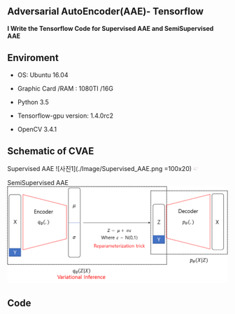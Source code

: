 ## Adversarial AutoEncoder(AAE)- Tensorflow

**I Write the Tensorflow Code for Supervised AAE and SemiSupervised AAE**

## Enviroment
- OS: Ubuntu 16.04

- Graphic Card /RAM : 1080TI /16G

- Python 3.5

- Tensorflow-gpu version:  1.4.0rc2 

- OpenCV 3.4.1

## Schematic of CVAE

Supervised AAE
![사진1](./Image/Supervised_AAE.png =100x20)
<img src="Image/Supervised_AAE.png" alt="Drawing" style="width: 10px;"/>

SemiSupervised AAE
![사진1](https://github.com/MINGUKKANG/CVAE/blob/master/images/CVAE.png)

## Code
